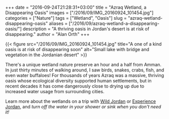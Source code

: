 +++
date = "2016-09-24T21:28:31+03:00"
title = "Azraq Wetland, a Disappearing Oasis"
images = ["/2016/09/IMG_20160924_101454.jpg"]
categories = ["Nature"]
tags = ["Wetland", "Oasis"]
slug = "azraq-wetland-disappearing-oasis"
aliases = ["/2016/09/azraq-wetland-a-disappearing-oasis/"]
description = "A thriving oasis in Jordan's desert is at risk of disappearing."
author = "Alan Orth"
+++

{{< figure src="/2016/09/IMG_20160924_101454.jpg" title="A one of a kind oasis is at risk of disappearing soon" alt="Small lake with bridge and vegetation in the Jordanian desert" >}}

There's a unique wetland nature preserve an hour and a half from Amman. In just thirty minutes of walking around, I saw birds, snakes, crabs, fish, and even water buffaloes! For thousands of years Azraq was a massive, thriving oasis whose ecological diversity supported human settlements, but in recent decades it has come dangerously close to drying up due to increased water usage from surrounding cities.

<!--more-->

Learn more about the wetlands on a trip with [Wild Jordan](https://wildjordan.com/) or [Experience Jordan](https://www.experiencejordan.com/), and *turn off the water in your shower or sink when you don't need it!*
